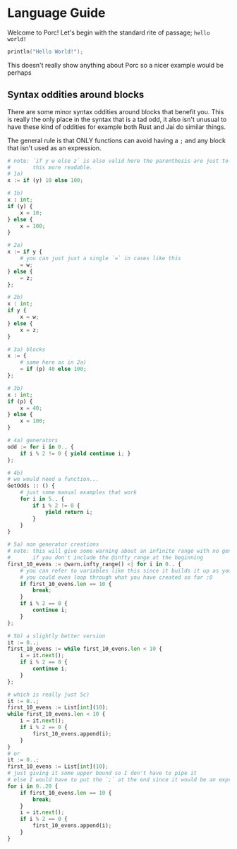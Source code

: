 # Language Guide

Welcome to Porc!  Let's begin with the standard rite of passage; `hello world!`

```c
println("Hello World!");
```

This doesn't really show anything about Porc so a nicer example would be perhaps 

## Syntax oddities around blocks

There are some minor syntax oddities around blocks that benefit you.  This is really the only place in the syntax that is a tad odd, it also isn't unusual to have these kind of oddities for example both Rust and Jai do similar things.

The general rule is that ONLY functions can avoid having a `;` and any block that isn't used as an expression.

```python
# note: `if y w else z` is also valid here the parenthesis are just to make
#       this more readable.
# 1a)
x := if (y) 10 else 100;

# 1b)
x : int;
if (y) {
    x = 10;
} else {
    x = 100;
}

# 2a)
x := if y {
    # you can just just a single `=` in cases like this
    = w;
} else {
    = z;
};

# 2b)
x : int;
if y {
    x = w;
} else {
    x = z;
}

# 3a) blocks
x := {
    # same here as in 2a)
    = if (p) 40 else 100;
};

# 3b)
x : int;
if (p) {
    x = 40;
} else {
    x = 100;
}

# 4a) generators
odd := for i in 0.. {
    if i % 2 != 0 { yield continue i; }
};

# 4b)
# we would need a function...
GetOdds :: () {
    # just some manual examples that work
    for i in 5.. {
        if i % 2 != 0 {
            yield return i;
        }
    }
}

# 5a) non generator creations
# note: this will give some warning about an infinite range with no generators
#       if you don't include the @infty_range at the beginning
first_10_evens := @warn.infty_range() <| for i in 0.. {
    # you can refer to variables like this since it builds it up as you go
    # you could even loop through what you have created so far :O
    if first_10_evens.len == 10 {
        break;
    }
    if i % 2 == 0 {
        continue i;
    }
};

# 5b) a slightly better version
it := 0..;
first_10_evens := while first_10_evens.len < 10 {
    i = it.next();
    if i % 2 == 0 {
        continue i;
    }
};

# which is really just 5c)
it := 0..;
first_10_evens := List[int](10);
while first_10_evens.len < 10 {
    i = it.next();
    if i % 2 == 0 {
        first_10_evens.append(i);
    }
}
# or
it := 0..;
first_10_evens := List[int](10);
# just giving it some upper bound so I don't have to pipe it
# else I would have to put the `;` at the end since it would be an expr
for i in 0..20 {
    if first_10_evens.len == 10 {
        break;
    }
    i = it.next();
    if i % 2 == 0 {
        first_10_evens.append(i);
    }
}
```
